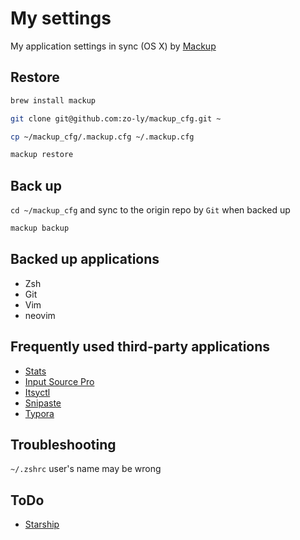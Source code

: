 # My settings

My application settings in sync (OS X) by [Mackup](https://github.com/lra/mackup)

## Restore

```bash
brew install mackup

git clone git@github.com:zo-ly/mackup_cfg.git ~

cp ~/mackup_cfg/.mackup.cfg ~/.mackup.cfg

mackup restore
```

## Back up

`cd ~/mackup_cfg` and sync to the origin repo by `Git` when backed up

```bash
mackup backup
```

## Backed up applications

- Zsh
- Git
- Vim
- neovim

## Frequently used third-party applications

- [Stats]()
- [Input Source Pro]()
- [Itsyctl]()
- [Snipaste]()
- [Typora]()

## Troubleshooting

`~/.zshrc` user's name may be wrong

## ToDo

- [Starship](https://github.com/starship/starship)
